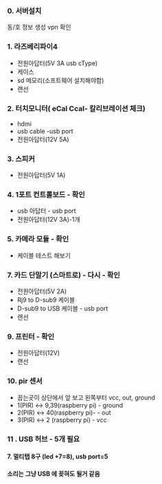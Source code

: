 

### 0.  서버설치
  동/호 정보 생성
  vpn 확인
  

### 1. 라즈베리파이4
  - 전원아답터(5V 3A usb cType)
  - 케이스  
  - sd 메모리(소프트웨어 설치해야함)
  - 랜선

### 2. 터치모니터( eCal Ccal- 칼리브레이션 체크) 
  - hdmi
  - usb cable -usb port
  - 전원아답터(12V 5A)

### 3. 스피커 
  - 전원아답터(5V 1A)

### 4. 1포트 컨트롤보드 - 확인 
  - usb 아답터  - usb port
  - 전원아답터(12V 3A)-1개

### 5. 카메라 모듈 - 확인
  - 케이블 테스트 해보기 


### 7. 카드 단말기 (스마트로) - 다시 - 확인
  - 전원아답터(5V 2A)
  - Rj9 to D-sub9 케이블
  - D-sub9 to USB 케이블 - usb port
  - 랜선

  
### 9. 프린터 - 확인 
  - 전원아답터(12V)
  - 랜선

### 10. pir 센서
  - 꼽는곳이 상단에서 앞 보고 왼쪽부터 vcc, out, ground
  - 1(PIR) <-> 9,39(raspberry pi) - ground
  - 2(PIR) <-> 40(raspberry pi)-  - out
  - 3(PIR) <-> 2 (raspberry pi)  - vcc

### 11 . USB 허브 - 5개 필요 
  
  
#### 7. 멀티탭 8구  (led +7=8), usb port=5

#### 소리는 그냥 USB 에 꽂혀도 될거 같음 
